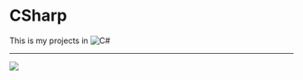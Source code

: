 # CSharp

This is my projects in ![C#](https://img.shields.io/badge/c%23-%23239120.svg?style=for-the-badge&logo=c-sharp&logoColor=white)

-----
![](https://img.shields.io/tokei/lines/github/cppshizoidS/CSharp)

